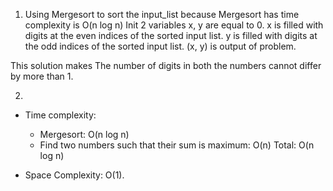 1. Using Mergesort to sort the input_list because Mergesort has time complexity is O(n log n)
Init 2 variables x, y are equal to 0. 
x is filled with digits at the even indices of the sorted input list.
y is filled with digits at the odd indices of the sorted input list. 
(x, y) is output of problem. 

This solution makes The number of digits in both the numbers cannot differ by more than 1.

2. 
- Time complexity:
     + Mergesort: O(n log n)
     + Find two numbers such that their sum is maximum: O(n)
     Total: O(n log n)
 
- Space Complexity: O(1).
